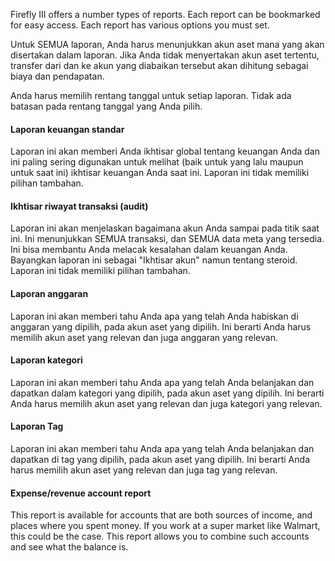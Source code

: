 Firefly III offers a number types of reports. Each report can be bookmarked for easy access. Each report has various options you must set.

Untuk SEMUA laporan, Anda harus menunjukkan akun aset mana yang akan disertakan dalam laporan. Jika Anda tidak menyertakan akun aset tertentu, transfer dari dan ke akun yang diabaikan tersebut akan dihitung sebagai biaya dan pendapatan.

Anda harus memilih rentang tanggal untuk setiap laporan. Tidak ada batasan pada rentang tanggal yang Anda pilih.

#### Laporan keuangan standar

Laporan ini akan memberi Anda ikhtisar global tentang keuangan Anda dan ini paling sering digunakan untuk melihat (baik untuk yang lalu maupun untuk saat ini) ikhtisar keuangan Anda saat ini. Laporan ini tidak memiliki pilihan tambahan.

#### Ikhtisar riwayat transaksi (audit)

Laporan ini akan menjelaskan bagaimana akun Anda sampai pada titik saat ini. Ini menunjukkan SEMUA transaksi, dan SEMUA data meta yang tersedia. Ini bisa membantu Anda melacak kesalahan dalam keuangan Anda. Bayangkan laporan ini sebagai "Ikhtisar akun" namun tentang steroid. Laporan ini tidak memiliki pilihan tambahan.

#### Laporan anggaran

Laporan ini akan memberi tahu Anda apa yang telah Anda habiskan di anggaran yang dipilih, pada akun aset yang dipilih. Ini berarti Anda harus memilih akun aset yang relevan dan juga anggaran yang relevan.

#### Laporan kategori

Laporan ini akan memberi tahu Anda apa yang telah Anda belanjakan dan dapatkan dalam kategori yang dipilih, pada akun aset yang dipilih. Ini berarti Anda harus memilih akun aset yang relevan dan juga kategori yang relevan.

#### Laporan Tag

Laporan ini akan memberi tahu Anda apa yang telah Anda belanjakan dan dapatkan di tag yang dipilih, pada akun aset yang dipilih. Ini berarti Anda harus memilih akun aset yang relevan dan juga tag yang relevan.

#### Expense/revenue account report

This report is available for accounts that are both sources of income, and places where you spent money. If you work at a super market like Walmart, this could be the case. This report allows you to combine such accounts and see what the balance is.